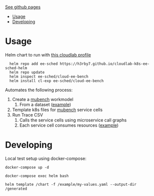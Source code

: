 [See github pages](https://h3rby7.github.io/cloudlab-k8s-ee-sched-helm/)

- [Usage](#usage)
- [Developing](#developing)

# Usage

Helm chart to run with [this cloudlab profile](https://github.com/H3rby7/cloudlab-k8s-ee-sched)

      helm repo add ee-sched https://h3rby7.github.io/cloudlab-k8s-ee-sched-helm
      helm repo update
      helm inspect ee-sched/cloud-ee-bench
      helm install cl-exp ee-sched/cloud-ee-bench

Automates the following process:

1. Create a [mubench](https://github.com/mSvcBench/muBench) workmodel
   1. From a dataset ([example](https://github.com/H3rby7/cloudlab-k8s-ee-sched-data))
2. Template k8s files for [mubench](https://github.com/mSvcBench/muBench) service cells
3. Run Trace CSV
   1. Calls the service cells using microservice call graphs
   2. Each service cell consumes resources ([example](https://github.com/H3rby7/cloudlab-k8s-ee-sched-functions))

# Developing

Local test setup using docker-compose:

    docker-compose up -d

    docker-compose exec helm bash

    helm template /chart -f /example/my-values.yaml --output-dir /generated
